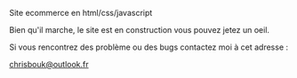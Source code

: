 Site ecommerce en html/css/javascript

Bien qu'il marche, le site est en construction vous pouvez jetez un oeil.

Si vous rencontrez des problème ou des bugs contactez moi à cet adresse :

chrisbouk@outlook.fr
